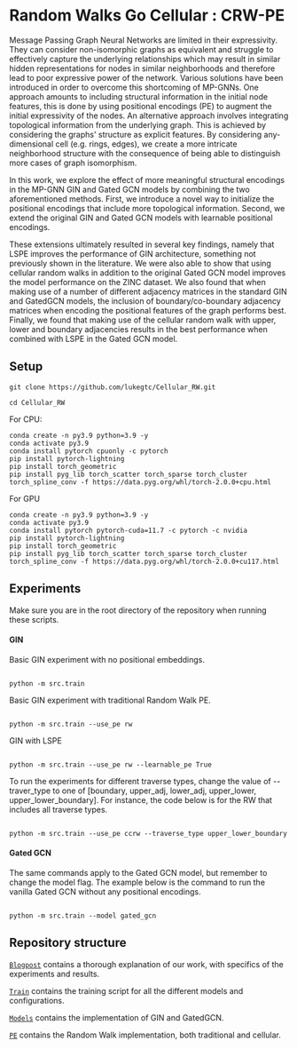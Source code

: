 
# Random Walks Go Cellular : CRW-PE

Message Passing Graph Neural Networks are limited in their expressivity.
They can consider non-isomorphic graphs as equivalent and struggle to effectively capture the underlying relationships 
which may result in similar hidden representations for nodes in similar neighborhoods and therefore lead to poor expressive 
power of the network. 
Various solutions have been introduced in order to overcome this shortcoming of MP-GNNs. One approach amounts to including 
structural information in the initial node features, this is done by using positional encodings (PE) to augment the initial 
expressivity of the nodes.
An alternative approach involves integrating topological information from the underlying graph. This is achieved by 
considering the graphs' structure as explicit features. By considering any-dimensional cell (e.g. rings, edges), 
we create a more intricate neighborhood structure with the consequence of being able to distinguish more cases of graph 
isomorphism.

In this work, we explore the effect of more meaningful structural encodings in the MP-GNN GIN and Gated GCN models by 
combining the two aforementioned methods. First, we introduce a novel way to initialize the positional encodings that 
include more topological information. Second, we extend the original GIN and Gated GCN models with learnable positional 
encodings.

These extensions ultimately resulted in several key findings, namely that LSPE improves the performance of GIN architecture, 
something not previously shown in the literature. We were also able to show that using cellular random walks in addition to the 
original Gated GCN model improves the model performance on the ZINC dataset. We also found that when making use of a number of 
different adjacency matrices in the standard GIN and GatedGCN models, the inclusion of boundary/co-boundary adjacency matrices when
encoding the positional features of the graph performs best. Finally, we found that making use of the cellular random walk
with upper, lower and boundary adjacencies results in the best performance when combined with LSPE in the Gated GCN model.

## Setup


``` 
git clone https://github.com/lukegtc/Cellular_RW.git

cd Cellular_RW
``` 


For CPU:
``` 
conda create -n py3.9 python=3.9 -y
conda activate py3.9
conda install pytorch cpuonly -c pytorch
pip install pytorch-lightning  
pip install torch_geometric
pip install pyg_lib torch_scatter torch_sparse torch_cluster torch_spline_conv -f https://data.pyg.org/whl/torch-2.0.0+cpu.html
```
For GPU
```
conda create -n py3.9 python=3.9 -y
conda activate py3.9
conda install pytorch pytorch-cuda=11.7 -c pytorch -c nvidia
pip install pytorch-lightning
pip install torch_geometric
pip install pyg_lib torch_scatter torch_sparse torch_cluster torch_spline_conv -f https://data.pyg.org/whl/torch-2.0.0+cu117.html
  ```

## Experiments

Make sure you are in the root directory of the repository when running these scripts.

#### GIN

Basic GIN experiment with no positional embeddings.

``` Running GIN

python -m src.train

```

Basic GIN experiment with traditional Random Walk PE.

``` Running GIN with positional embeddings

python -m src.train --use_pe rw

```
GIN with LSPE
``` Running GIN with LSPE

python -m src.train --use_pe rw --learnable_pe True

```

To run the experiments for different traverse types, change the value of --traver_type to one of [boundary, upper_adj, lower_adj, upper_lower, upper_lower_boundary]. For instance, the code below is for the RW that includes all traverse types.

``` Running GIN with upper adjacency

python -m src.train --use_pe ccrw --traverse_type upper_lower_boundary

```

#### Gated GCN
The same commands apply to the Gated GCN model, but remember to change the model flag. The example below is the command to run the vanilla Gated GCN without any positional encodings.

``` Running GCN

python -m src.train --model gated_gcn

```
## Repository structure

[`Blogpost`](./blogpost.md) contains a thorough explanation of our work, with specifics of the experiments and results.

 [`Train`](./src/train.py) contains the training script for all the different models and configurations.
 
[`Models`](./src/models) contains the implementation of GIN and GatedGCN.
  
[`PE`](./src/topology/pe.py) contains the Random Walk implementation, both traditional and cellular.

